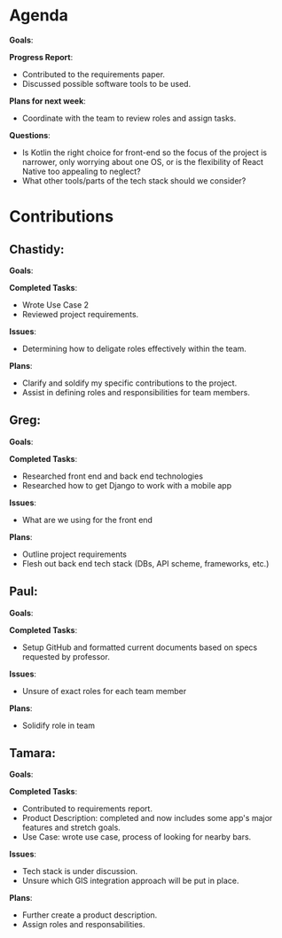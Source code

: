 # Agenda
**Goals**:

**Progress Report**:
- Contributed to the requirements paper. 
- Discussed possible software tools to be used.

**Plans for next week**:
- Coordinate with the team to review roles and assign tasks. 

**Questions**:
- Is Kotlin the right choice for front-end so the focus of the project is narrower, only worrying about one OS, or is the flexibility of React Native too appealing to neglect?
- What other tools/parts of the tech stack should we consider?

# Contributions

## Chastidy: 
**Goals**:

**Completed Tasks**: 
- Wrote Use Case 2
- Reviewed project requirements.

**Issues**: 
- Determining how to deligate roles effectively within the team.

**Plans**: 
- Clarify and soldify my specific contributions to the project.
- Assist in defining roles and responsibilities for team members.

## Greg: 
**Goals**:

**Completed Tasks**:
- Researched front end and back end technologies
- Researched how to get Django to work with a mobile app

**Issues**:
- What are we using for the front end

**Plans**:
- Outline project requirements
- Flesh out back end tech stack (DBs, API scheme, frameworks, etc.)

## Paul: 
**Goals**:

**Completed Tasks**:
- Setup GitHub and formatted current documents based on specs requested by professor.

**Issues**:
- Unsure of exact roles for each team member 

**Plans**:
- Solidify role in team

## Tamara:
**Goals**:

**Completed Tasks**:
- Contributed to requirements report.
- Product Description: completed and now includes some app's major features and stretch goals.
- Use Case: wrote use case, process of looking for nearby bars.

**Issues**:
  - Tech stack is under discussion.
  - Unsure which GIS integration approach will be put in place.

**Plans**:
  - Further create a product description. 
  - Assign roles and responsabilities.
